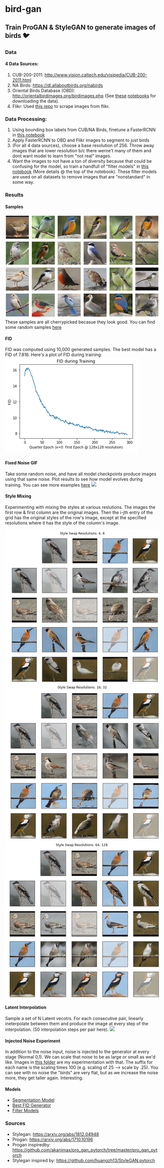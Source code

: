 # bird-gan
## Train ProGAN & StyleGAN to generate images of birds :bird:

### Data
#### 4 Data Sources:
1. CUB-200-2011: http://www.vision.caltech.edu/visipedia/CUB-200-2011.html
2. NA Birds: https://dl.allaboutbirds.org/nabirds
3. Oriental Birds Database (OBD): http://orientalbirdimages.org/birdimages.php (See [these](https://github.com/sims-s/bird-gan/blob/master/notebooks/data/get_urls_oriental_birds.ipynb) [notebooks](https://github.com/sims-s/bird-gan/blob/master/notebooks/data/download_obd_images.ipynb) for downloading the data).
4. Flikr: Used [this repo](https://github.com/antiboredom/flickr-scrape) to scrape images from flikr.  
  
  
### Data Processing:
1. Using bounding box labels from CUB/NA Birds, finetune a FasterRCNN in [this notebook](https://github.com/sims-s/bird-gan/blob/master/notebooks/models/FasterRCNN.ipynb)
2. Apply FasterRCNN to OBD and Flikr images to segment to just birds
3. (For all 4 data sources), choose a base resolution of 256. Throw away images that are lower resolution b/c there werne't many of them and dont want model to learn from "not real" images.
4. Want the images to not have a ton of diversity because that could be confusing for the model, so train a handfull of "filter models" in [this notebook](https://github.com/sims-s/bird-gan/blob/master/notebooks/data/model_for_good_data.ipynb) (More details @ the top of the notebook). These filter models are used on all datasets to remove images that are "nonstandard" in some way. 

### Results
#### Samples
![](https://github.com/sims-s/bird-gan/blob/master/results/NiceSamples.png)  
These samples are all cherrypicked becasue they look good. You can find some random samples [here](https://github.com/sims-s/bird-gan/blob/master/results/RandomSamples.png)


#### FID
FID was computed using 10,000 generated samples. The best model has a FID of 7.816. Here's a plot of FID during training:
![](https://github.com/sims-s/bird-gan/blob/master/results/FID.png)

#### Fixed Noise GIF
Take some random noise, and have all model checkpoints produce images using that same noise. Plot results to see how model evolves during training. You can see more examples [here](https://github.com/sims-s/bird-gan/tree/master/results/fixed_noise_gifs)
![](https://github.com/sims-s/bird-gan/blob/master/results/fixed_noise_gifs/46.gif)

#### Style Mixing
Experimenting with mixing the styles at various reslutions. The images the first row & first column are the original images.
Then the i-jth entry of the grid has the original styles of the row's image, except at the specified resolutions where it has the style of the column's image.

![](https://github.com/sims-s/bird-gan/blob/master/results/style_mixing/StyleMix48.png)
![](https://github.com/sims-s/bird-gan/blob/master/results/style_mixing/StyleMix1632.png)
![](https://github.com/sims-s/bird-gan/blob/master/results/style_mixing/StyleMix64128.png)

#### Latent Interpolation
Sample a set of N Latent vecotrs. For each consecutive pair, linearly ineterpolate between them and produce the image at every step of the interpolation. (50 interpolation steps per pair here).
![](https://github.com/sims-s/bird-gan/blob/master/results/latent_interpolation/noise_vector_interpolation.gif)

#### Injected Noise Experiment
In addition to the noise input, noise is injected to the generator at every stage (Normal 0,1).  We can scale that noise to be as large or small as we'd like. Images in [this folder](https://github.com/sims-s/bird-gan/tree/master/results/per_channel_noise) are my experimentation with that. The suffix for each name is the scaling times 100 (e.g. scaling of 25 --> scale by .25). You can see with no noise the "birds" are very flat, but as we increase the noise more, they get taller again. Interesting.

#### Models
* [Segmentation Model](https://drive.google.com/file/d/19L9fwZ-90EVhsibTD3agQFt4OfcTv8-h/view?usp=sharing)
* [Best FID Generator](https://drive.google.com/file/d/1FQXSC3AZJ1fX-9GpI9HA4i_5hoSVgYFj/view?usp=sharing)
* [Filter Models](https://drive.google.com/drive/folders/1eb03aAwhVz_C17c50ShAKn7Q6TjYu4j5?usp=sharing)

### Sources
* Stylegan: https://arxiv.org/abs/1812.04948
* Progan: https://arxiv.org/abs/1710.10196
* Progan inspiredby: https://github.com/akanimax/pro_gan_pytorch/tree/master/pro_gan_pytorch
* Stylegan inspired by: https://github.com/huangzh13/StyleGAN.pytorch

